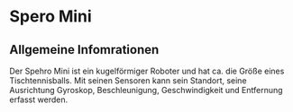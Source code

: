 # Spero Mini
## Allgemeine Infomrationen
Der Spehro Mini ist ein kugelförmiger Roboter und hat ca. die Größe eines Tischtennisballs. Mit seinen Sensoren kann sein Standort, seine Ausrichtung Gyroskop, Beschleunigung, Geschwindigkeit und Entfernung erfasst werden.  
